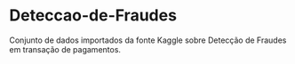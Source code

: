 # Deteccao-de-Fraudes
Conjunto de dados importados da fonte Kaggle sobre Detecção de Fraudes em transação de pagamentos.
